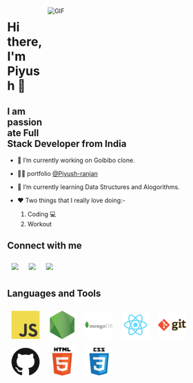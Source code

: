 


 <img align="right" alt="GIF" src="https://cdn.dribbble.com/users/118246/screenshots/5343519/wifi.gif" width="400" height="280" style=" padding:2%" />

# Hi there, I'm Piyush 👋

## I am passionate Full Stack Developer from India  

- 🔭 I’m currently working on Goibibo clone.
 
- 👨‍💻 portfolio [@Piyush-ranjan](https://piyush425-b30qf2xet-piyush425.vercel.app/)

- 🌱 I’m currently learning Data Structures and Alogorithms.

- ❤️ Two things that I really love doing:- 

    1. Coding 💻
    2. Workout 


## Connect with me

[<img height="65px" style="padding:10px" src="https://cdn.jsdelivr.net/npm/simple-icons@v4/icons/linkedin.svg" />](https://www.linkedin.com/in/piyush-ranjan-24aa73207/)
[<img height="65px" style="padding:10px" src="https://cdn.jsdelivr.net/npm/simple-icons@v4/icons/instagram.svg" />](https://www.instagram.com/piyush___ranjan/)
[<img height="65px" style="padding:10px" src="https://cdn.jsdelivr.net/npm/simple-icons@v4/icons/twitter.svg" />]()

## Languages and Tools


<img align="left" alt="JavaScript" width="65px" style="padding:10px" src="https://raw.githubusercontent.com/github/explore/80688e429a7d4ef2fca1e82350fe8e3517d3494d/topics/javascript/javascript.png" />



<img align="left" alt="Node.js" width="65px" style="padding:10px" src="https://raw.githubusercontent.com/github/explore/80688e429a7d4ef2fca1e82350fe8e3517d3494d/topics/nodejs/nodejs.png" />



<img align="left" alt="MongoDB" width="65px" style="padding:10px" src="https://raw.githubusercontent.com/github/explore/80688e429a7d4ef2fca1e82350fe8e3517d3494d/topics/mongodb/mongodb.png" />



<img align="left" alt="React" width="65px" style="padding:10px" src="https://raw.githubusercontent.com/github/explore/80688e429a7d4ef2fca1e82350fe8e3517d3494d/topics/react/react.png" />

<img align="left" alt="Git" width="65px" style="padding:10px" src="https://raw.githubusercontent.com/github/explore/80688e429a7d4ef2fca1e82350fe8e3517d3494d/topics/git/git.png" />

<img align="left" alt="GitHub" width="65px" style="padding:10px" src="https://raw.githubusercontent.com/github/explore/78df643247d429f6cc873026c0622819ad797942/topics/github/github.png" />

<img align="left" alt="HTML5" width="65px" style="padding:10px" src="https://raw.githubusercontent.com/github/explore/80688e429a7d4ef2fca1e82350fe8e3517d3494d/topics/html/html.png" />
<img align="left" alt="CSS3" width="65px" style="padding:10px" src="https://raw.githubusercontent.com/github/explore/80688e429a7d4ef2fca1e82350fe8e3517d3494d/topics/css/css.png" />



<br />
<br />
<br/>
